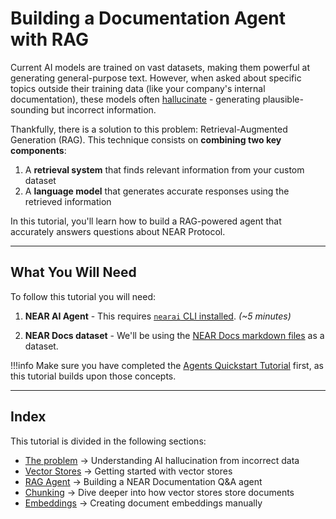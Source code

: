 # Building a Documentation Agent with RAG

Current AI models are trained on vast datasets, making them powerful at generating general-purpose text. However, when asked about specific topics outside their training data (like your company's internal documentation), these models often [hallucinate](https://thebullshitmachines.com/lesson-2-the-nature-of-bullshit/index.html) - generating plausible-sounding but incorrect information.

Thankfully, there is a solution to this problem: Retrieval-Augmented Generation (RAG). This technique consists on **combining two key components**:

1. A **retrieval system** that finds relevant information from your custom dataset
2. A **language model** that generates accurate responses using the retrieved information

In this tutorial, you'll learn how to build a RAG-powered agent that accurately answers questions about NEAR Protocol.

---

## What You Will Need

To follow this tutorial you will need:

1. **NEAR AI Agent** - This requires [`nearai` CLI installed](../../cli/?h=cli). _(~5 minutes)_

2. **NEAR Docs dataset** - We'll be using the [NEAR Docs markdown files](https://github.com/near/docs/tree/master/docs) as a dataset. 

!!!info
    Make sure you have completed the [Agents Quickstart Tutorial](../../agents/quickstart.md) first, as this tutorial builds upon those concepts.

---

## Index

This tutorial is divided in the following sections:

- [The problem](./problem.md) → Understanding AI hallucination from incorrect data
- [Vector Stores](./vector_store.md) → Getting started with vector stores
- [RAG Agent](./agent.md) → Building a NEAR Documentation Q&A agent
- [Chunking](./chunking.md) → Dive deeper into how vector stores store documents
- [Embeddings](./embeddings.md) → Creating document embeddings manually